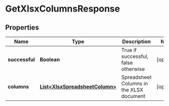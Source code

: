 
# GetXlsxColumnsResponse

## Properties
Name | Type | Description | Notes
------------ | ------------- | ------------- | -------------
**successful** | **Boolean** | True if successful, false otherwise |  [optional]
**columns** | [**List&lt;XlsxSpreadsheetColumn&gt;**](XlsxSpreadsheetColumn.md) | Spreadsheet Columns in the XLSX document |  [optional]



